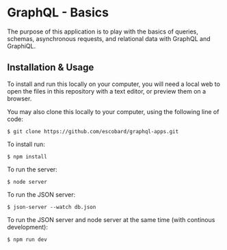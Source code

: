# GraphQL - Basics

The purpose of this application is to play with the basics of queries, schemas, asynchronous requests, and relational data with GraphQL and GraphiQL.

## Installation & Usage

To install and run this locally on your computer, you will need a local web to open the files in this repository with a text editor, or preview them on a browser.

You may also clone this locally to your computer, using the following line of code:

```
$ git clone https://github.com/escobard/graphql-apps.git
```

To install run:

```
$ npm install
```

To run the server:

```
$ node server
```

To run the JSON server:

```
$ json-server --watch db.json
```

To run the JSON server and node server at the same time (with continous development):

```
$ npm run dev
```
